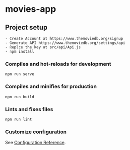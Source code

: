 # movies-app

## Project setup
```
- Create Account at https://www.themoviedb.org/signup
- Generate API https://www.themoviedb.org/settings/api
- Replce the key at src/api/Api.js  
- npm install
```

### Compiles and hot-reloads for development
```
npm run serve
```

### Compiles and minifies for production
```
npm run build
```

### Lints and fixes files
```
npm run lint
```

### Customize configuration
See [Configuration Reference](https://cli.vuejs.org/config/).
